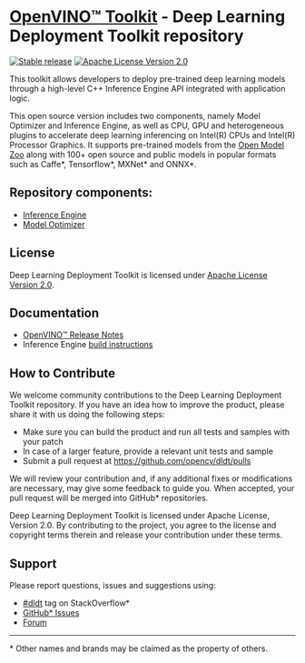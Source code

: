 # [OpenVINO™ Toolkit](https://01.org/openvinotoolkit) - Deep Learning Deployment Toolkit repository
[![Stable release](https://img.shields.io/badge/version-2018.R5-green.svg)](https://github.com/opencv/dldt/releases/tag/2018_R5)
[![Apache License Version 2.0](https://img.shields.io/badge/license-Apache_2.0-green.svg)](LICENSE)

This toolkit allows developers to deploy pre-trained deep learning models through a high-level C++ Inference Engine API integrated with application logic. 

This open source version includes two components, namely Model Optimizer and Inference Engine, as well as CPU, GPU and heterogeneous plugins to accelerate deep learning inferencing on Intel(R) CPUs and Intel(R) Processor Graphics. It supports pre-trained models from the [Open Model Zoo](https://github.com/opencv/open_model_zoo/) along with 100+ open source and public models in popular formats such as Caffe*, Tensorflow*, MXNet* and ONNX*. 

## Repository components:
* [Inference Engine](https://software.intel.com/en-us/articles/OpenVINO-InferEngine)
* [Model Optimizer](https://software.intel.com/en-us/articles/OpenVINO-ModelOptimizer)

## License
Deep Learning Deployment Toolkit is licensed under [Apache License Version 2.0](LICENSE).

## Documentation
* [OpenVINO™ Release Notes](https://software.intel.com/en-us/articles/OpenVINO-RelNotes)
* Inference Engine [build instructions](inference-engine/README.md)

## How to Contribute
We welcome community contributions to the Deep Learning Deployment Toolkit repository. If you have an idea how to improve the product, please share it with us doing the following steps:
* Make sure you can build the product and run all tests and samples with your patch
* In case of a larger feature, provide a relevant unit tests and sample
* Submit a pull request at https://github.com/opencv/dldt/pulls

We will review your contribution and, if any additional fixes or modifications are necessary, may give some feedback to guide you. When accepted, your pull request will be merged into GitHub* repositories.

Deep Learning Deployment Toolkit is licensed under Apache License, Version 2.0. By contributing to the project, you agree to the license and copyright terms therein and release your contribution under these terms.

## Support
Please report questions, issues and suggestions using:
* [\#dldt](https://stackoverflow.com/search?q=%23dldt) tag on StackOverflow*
* [GitHub* Issues](https://github.com/opencv/dldt/issues) 
* [Forum](https://software.intel.com/en-us/forums/computer-vision)

---
\* Other names and brands may be claimed as the property of others.